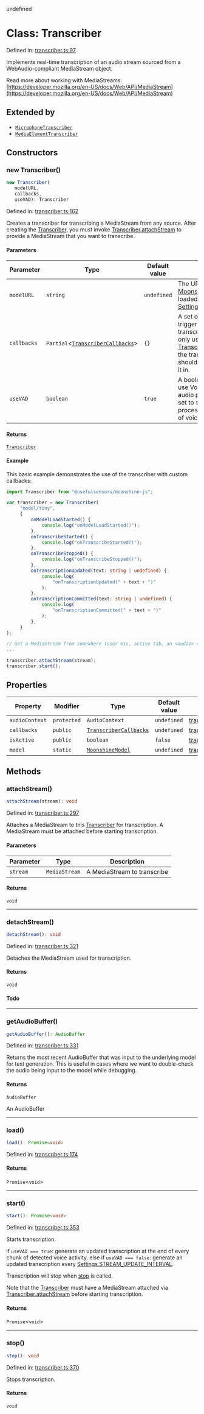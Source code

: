 undefined
# Class: Transcriber

Defined in: [transcriber.ts:97](https://github.com/moonshine-ai/moonshine-js/blob/main/src/transcriber.ts#L97)

Implements real-time transcription of an audio stream sourced from a WebAudio-compliant MediaStream object.

Read more about working with MediaStreams: [https://developer.mozilla.org/en-US/docs/Web/API/MediaStream](https://developer.mozilla.org/en-US/docs/Web/API/MediaStream)

## Extended by

- [`MicrophoneTranscriber`](/docs/api/classes/microphonetranscriber)
- [`MediaElementTranscriber`](/docs/api/classes/mediaelementtranscriber)

## Constructors

### new Transcriber()

```ts
new Transcriber(
   modelURL, 
   callbacks, 
   useVAD): Transcriber
```

Defined in: [transcriber.ts:162](https://github.com/moonshine-ai/moonshine-js/blob/main/src/transcriber.ts#L162)

Creates a transcriber for transcribing a MediaStream from any source. After creating the [Transcriber](/docs/api/classes/transcriber), you must invoke
[Transcriber.attachStream](/docs/api/classes/transcriber#attachstream) to provide a MediaStream that you want to transcribe.

#### Parameters

| Parameter | Type | Default value | Description |
| ------ | ------ | ------ | ------ |
| `modelURL` | `string` | `undefined` | The URL that the underlying [MoonshineModel](/docs/api/classes/moonshinemodel) weights should be loaded from, relative to [Settings.BASE\_ASSET\_PATH.MOONSHINE](/docs/api/variables/settings#). |
| `callbacks` | `Partial`\<[`TranscriberCallbacks`](/docs/api/interfaces/transcribercallbacks)\> | `{}` | A set of [TranscriberCallbacks](/docs/api/interfaces/transcribercallbacks) used to trigger behavior at different steps of the transcription lifecycle. For transcription-only use cases, you should define the [TranscriberCallbacks](/docs/api/interfaces/transcribercallbacks) yourself; when using the transcriber for voice control, you should create a [VoiceController](/docs/api/classes/voicecontroller) and pass it in. |
| `useVAD` | `boolean` | `true` | A boolean specifying whether or not to use Voice Activity Detection (VAD) on audio processed by the transcriber. When set to `true`, the transcriber will only process speech at the end of each chunk of voice activity. |

#### Returns

[`Transcriber`](/docs/api/classes/transcriber)

#### Example

This basic example demonstrates the use of the transcriber with custom callbacks:

``` ts
import Transcriber from "@usefulsensors/moonshine-js";

var transcriber = new Transcriber(
     "model/tiny",
     {
         onModelLoadStarted() {
             console.log("onModelLoadStarted()");
         },
         onTranscribeStarted() {
             console.log("onTranscribeStarted()");
         },
         onTranscribeStopped() {
             console.log("onTranscribeStopped()");
         },
         onTranscriptionUpdated(text: string | undefined) {
             console.log(
                 "onTranscriptionUpdated(" + text + ")"
             );
         },
         onTranscriptionCommitted(text: string | undefined) {
             console.log(
                 "onTranscriptionCommitted(" + text + ")"
             );
         },
     }
);

// Get a MediaStream from somewhere (user mic, active tab, an <audio> element, WebRTC source, etc.)
...

transcriber.attachStream(stream);
transcriber.start();
```

## Properties

| Property | Modifier | Type | Default value | Defined in |
| ------ | ------ | ------ | ------ | ------ |
| <a id="audiocontext"></a> `audioContext` | `protected` | `AudioContext` | `undefined` | [transcriber.ts:106](https://github.com/moonshine-ai/moonshine-js/blob/main/src/transcriber.ts#L106) |
| <a id="callbacks-1"></a> `callbacks` | `public` | [`TranscriberCallbacks`](/docs/api/interfaces/transcribercallbacks) | `undefined` | [transcriber.ts:100](https://github.com/moonshine-ai/moonshine-js/blob/main/src/transcriber.ts#L100) |
| <a id="isactive"></a> `isActive` | `public` | `boolean` | `false` | [transcriber.ts:107](https://github.com/moonshine-ai/moonshine-js/blob/main/src/transcriber.ts#L107) |
| <a id="model"></a> `model` | `static` | [`MoonshineModel`](/docs/api/classes/moonshinemodel) | `undefined` | [transcriber.ts:99](https://github.com/moonshine-ai/moonshine-js/blob/main/src/transcriber.ts#L99) |

## Methods

### attachStream()

```ts
attachStream(stream): void
```

Defined in: [transcriber.ts:297](https://github.com/moonshine-ai/moonshine-js/blob/main/src/transcriber.ts#L297)

Attaches a MediaStream to this [Transcriber](/docs/api/classes/transcriber) for transcription. A MediaStream must be attached before
starting transcription.

#### Parameters

| Parameter | Type | Description |
| ------ | ------ | ------ |
| `stream` | `MediaStream` | A MediaStream to transcribe |

#### Returns

`void`

***

### detachStream()

```ts
detachStream(): void
```

Defined in: [transcriber.ts:321](https://github.com/moonshine-ai/moonshine-js/blob/main/src/transcriber.ts#L321)

Detaches the MediaStream used for transcription.

#### Returns

`void`

#### Todo

***

### getAudioBuffer()

```ts
getAudioBuffer(): AudioBuffer
```

Defined in: [transcriber.ts:331](https://github.com/moonshine-ai/moonshine-js/blob/main/src/transcriber.ts#L331)

Returns the most recent AudioBuffer that was input to the underlying model for text generation. This is useful in cases where
we want to double-check the audio being input to the model while debugging.

#### Returns

`AudioBuffer`

An AudioBuffer

***

### load()

```ts
load(): Promise<void>
```

Defined in: [transcriber.ts:174](https://github.com/moonshine-ai/moonshine-js/blob/main/src/transcriber.ts#L174)

#### Returns

`Promise`\<`void`\>

***

### start()

```ts
start(): Promise<void>
```

Defined in: [transcriber.ts:353](https://github.com/moonshine-ai/moonshine-js/blob/main/src/transcriber.ts#L353)

Starts transcription.

if `useVAD === true`: generate an updated transcription at the end of every chunk of detected voice activity.
else if `useVAD === false`: generate an updated transcription every [Settings.STREAM\_UPDATE\_INTERVAL](/docs/api/variables/settings#stream_update_interval).

Transcription will stop when [stop](/docs/api/classes/transcriber#stop) is called.

Note that the [Transcriber](/docs/api/classes/transcriber) must have a MediaStream attached via [Transcriber.attachStream](/docs/api/classes/transcriber#attachstream) before
starting transcription.

#### Returns

`Promise`\<`void`\>

***

### stop()

```ts
stop(): void
```

Defined in: [transcriber.ts:370](https://github.com/moonshine-ai/moonshine-js/blob/main/src/transcriber.ts#L370)

Stops transcription.

#### Returns

`void`

